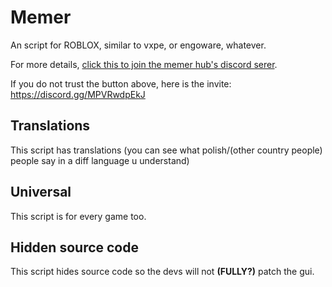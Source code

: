 # Memer
An script for ROBLOX, similar to vxpe, or engoware, whatever.

For more details, [click this to join the memer hub's discord serer](https://discord.gg/MPVRwdpEkJ).

If you do not trust the button above, here is the invite: https://discord.gg/MPVRwdpEkJ
## Translations
This script has translations (you can see what polish/(other country people) people say in a diff language u understand)
## Universal
This script is for every game too.
## Hidden source code
This script hides source code so the devs will not **(FULLY?)** patch the gui.
